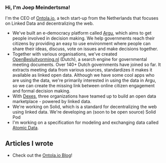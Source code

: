 ### Hi, I'm Joep Meindertsma!

I'm the CEO of [Ontola.io](https://ontola.io), a tech start-up from the Netherlands that focuses on Linked Data and decentralizing the web. 

- We've built an e-democracy platform called [Argu](https://argu.co), which aims to get people involved in decision making. We help governments reach their citizens by providing an easy to use environment where people can share their ideas, discuss, vote on issues and make decisions together.
- Together with various organisations, we've created [OpenBesluitvorming.nl](openbesluitvorming.nl/) (Dutch), a search engine for governmental meeting documents. Over 140+ Dutch governments have joined so far. It extracts meeting data from various sources, standardizes it makes it available as linked open data. Although we have some cool apps who are using the data, we're primarily interested in using the data in Argu, so we can create the missing link between online citizen engagement and formal decision making.
- With [Dexes](https://dexes.nl), three organizations have teamed up to build an open data marketplace - powered by linked data.
- We're working on Solid, which is a standard for decentralizing the web using linked data. We're developing an (soon to be open source) Solid Pod
- I'm working on a specification for modeling and exchanging data called [Atomic Data](https://docs.atomicdata.dev). 

## Articles I wrote

- Check out the [Ontola.io Blog](https://ontola.io/blog)!
